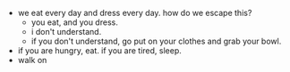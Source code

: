 - we eat every day and dress every day. how do we escape this?
	- you eat, and you dress.
	- i don't understand.
	- if you don't understand, go put on your clothes and grab your bowl.
- if you are hungry, eat. if you are tired, sleep.
- walk on